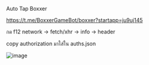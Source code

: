 Auto  Tap   Boxxer


https://t.me/BoxxerGameBot/boxxer?startapp=ju9uj145

กด f12  network  -> fetch/xhr   -> info ->  header

copy   authorization   มาใส่ใน   auths.json

![image](https://github.com/user-attachments/assets/760a558a-dfdc-43fc-ba0c-2abdefc4be35)
